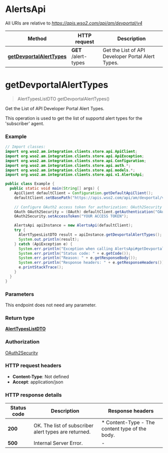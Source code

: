 # AlertsApi

All URIs are relative to *https://apis.wso2.com/api/am/devportal/v4*

Method | HTTP request | Description
------------- | ------------- | -------------
[**getDevportalAlertTypes**](AlertsApi.md#getDevportalAlertTypes) | **GET** /alert-types | Get the List of API Developer Portal Alert Types. 


<a name="getDevportalAlertTypes"></a>
# **getDevportalAlertTypes**
> AlertTypesListDTO getDevportalAlertTypes()

Get the List of API Developer Portal Alert Types. 

This operation is used to get the list of supportd alert types for the &#39;subscriber&#39; agent. 

### Example
```java
// Import classes:
import org.wso2.am.integration.clients.store.api.ApiClient;
import org.wso2.am.integration.clients.store.api.ApiException;
import org.wso2.am.integration.clients.store.api.Configuration;
import org.wso2.am.integration.clients.store.api.auth.*;
import org.wso2.am.integration.clients.store.api.models.*;
import org.wso2.am.integration.clients.store.api.v1.AlertsApi;

public class Example {
  public static void main(String[] args) {
    ApiClient defaultClient = Configuration.getDefaultApiClient();
    defaultClient.setBasePath("https://apis.wso2.com/api/am/devportal/v4");
    
    // Configure OAuth2 access token for authorization: OAuth2Security
    OAuth OAuth2Security = (OAuth) defaultClient.getAuthentication("OAuth2Security");
    OAuth2Security.setAccessToken("YOUR ACCESS TOKEN");

    AlertsApi apiInstance = new AlertsApi(defaultClient);
    try {
      AlertTypesListDTO result = apiInstance.getDevportalAlertTypes();
      System.out.println(result);
    } catch (ApiException e) {
      System.err.println("Exception when calling AlertsApi#getDevportalAlertTypes");
      System.err.println("Status code: " + e.getCode());
      System.err.println("Reason: " + e.getResponseBody());
      System.err.println("Response headers: " + e.getResponseHeaders());
      e.printStackTrace();
    }
  }
}
```

### Parameters
This endpoint does not need any parameter.

### Return type

[**AlertTypesListDTO**](AlertTypesListDTO.md)

### Authorization

[OAuth2Security](../README.md#OAuth2Security)

### HTTP request headers

 - **Content-Type**: Not defined
 - **Accept**: application/json

### HTTP response details
| Status code | Description | Response headers |
|-------------|-------------|------------------|
**200** | OK. The list of subscriber alert types are returned.  |  * Content-Type - The content type of the body.  <br>  |
**500** | Internal Server Error. |  -  |

